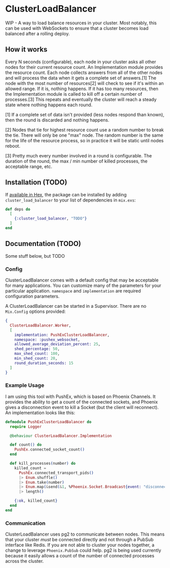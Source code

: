 # ClusterLoadBalancer

WIP - A way to load balance resources in your cluster. Most notably, this can be used with WebSockets to
ensure that a cluster becomes load balanced after a rolling deploy.

## How it works

Every N seconds (configurable), each node in your cluster asks all other nodes for their current resource
count. An Implementation module provides the resource count. Each node collects answers from all of the other
nodes and will process the data when it gets a complete set of answers.[1] The node with the most number of
resources[2] will check to see if it's within an allowed range. If it is, nothing happens. If it has too many
resources, then the Implementation module is called to kill off a certain number of processes.[3] This repeats
and eventually the cluster will reach a steady state where nothing happens each round.

[1] If a complete set of data isn't provided (less nodes respond than known), then the round is discarded and nothing
happens.

[2] Nodes that tie for highest resource count use a random number to break the tie. There will only be one "max" node.
The random number is the same for the life of the resource process, so in practice it will be static until nodes reboot.

[3] Pretty much every number involved in a round is configurable. The duration of the round, the max / min number of
killed processes, the acceptable range, etc.

## Installation (TODO)

If [available in Hex](https://hex.pm/docs/publish), the package can be installed
by adding `cluster_load_balancer` to your list of dependencies in `mix.exs`:

```elixir
def deps do
  [
    {:cluster_load_balancer, "TODO"}
  ]
end
```

## Documentation (TODO)

Some stuff below, but TODO

### Config

ClusterLoadBalancer comes with a default config that may be acceptable for many applications. You can customize
many of the parameters for your particular application. `namespace` and `implementation` are required configuration
parameters.

A ClusterLoadBalancer can be started in a Supervisor. There are no `Mix.Config` options provided:

```elixir
{
  ClusterLoadBalancer.Worker,
  [
    implementation: PushExClusterLoadBalancer,
    namespace: :pushex_websocket,
    allowed_average_deviation_percent: 25,
    shed_percentage: 50,
    max_shed_count: 100,
    min_shed_count: 20,
    round_duration_seconds: 15
  ]
}
```

### Example Usage

I am using this tool with PushEx, which is based on Phoenix Channels. It provides the ability to get a count
of the connected sockets, and Phoenix gives a disconnection event to kill a Socket (but the client will reconnect).
An implementation looks like this:

```elixir
defmodule PushExClusterLoadBalancer do
  require Logger

  @behaviour ClusterLoadBalancer.Implementation

  def count() do
    PushEx.connected_socket_count()
  end

  def kill_processes(number) do
    killed_count =
      PushEx.connected_transport_pids()
      |> Enum.shuffle()
      |> Enum.take(number)
      |> Enum.map(&send(&1, %Phoenix.Socket.Broadcast{event: "disconnect"}))
      |> length()

    {:ok, killed_count}
  end
end
```

### Communication

ClusterLoadBalancer uses pg2 to communicate between nodes. This means that your cluster *must* be connected
directly and not through a PubSub interface like Redis. If you are not able to cluster your nodes together, a
change to leverage `Phoenix.PubSub` could help. pg2 is being used currently because it easily allows a count
of the number of connected processes across the cluster.
